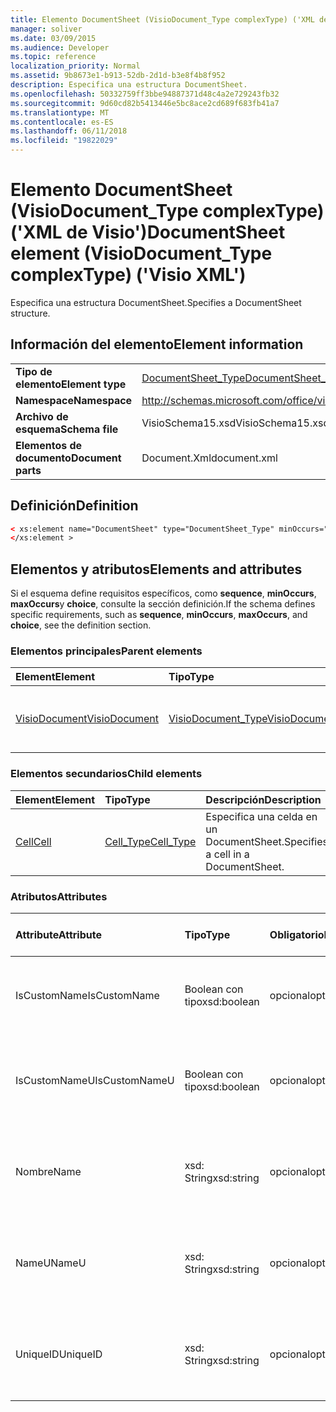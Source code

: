 ```yaml
---
title: Elemento DocumentSheet (VisioDocument_Type complexType) ('XML de Visio')
manager: soliver
ms.date: 03/09/2015
ms.audience: Developer
ms.topic: reference
localization_priority: Normal
ms.assetid: 9b8673e1-b913-52db-2d1d-b3e8f4b8f952
description: Especifica una estructura DocumentSheet.
ms.openlocfilehash: 50332759ff3bbe94887371d48c4a2e729243fb32
ms.sourcegitcommit: 9d60cd82b5413446e5bc8ace2cd689f683fb41a7
ms.translationtype: MT
ms.contentlocale: es-ES
ms.lasthandoff: 06/11/2018
ms.locfileid: "19822029"
---
```

# <a name="documentsheet-element-visiodocumenttype-complextype-visio-xml"></a><span data-ttu-id="8f279-103">Elemento DocumentSheet (VisioDocument_Type complexType) ('XML de Visio')</span><span class="sxs-lookup"><span data-stu-id="8f279-103">DocumentSheet element (VisioDocument_Type complexType) ('Visio XML')</span></span>

<span data-ttu-id="8f279-104">Especifica una estructura DocumentSheet.</span><span class="sxs-lookup"><span data-stu-id="8f279-104">Specifies a DocumentSheet structure.</span></span>
  
## <a name="element-information"></a><span data-ttu-id="8f279-105">Información del elemento</span><span class="sxs-lookup"><span data-stu-id="8f279-105">Element information</span></span>

|||
|:-----|:-----|
|<span data-ttu-id="8f279-106">**Tipo de elemento**</span><span class="sxs-lookup"><span data-stu-id="8f279-106">**Element type**</span></span> <br/> |[<span data-ttu-id="8f279-107">DocumentSheet_Type</span><span class="sxs-lookup"><span data-stu-id="8f279-107">DocumentSheet_Type</span></span>](documentsheet_type-complextypevisio-xml.md) <br/> |
|<span data-ttu-id="8f279-108">**Namespace**</span><span class="sxs-lookup"><span data-stu-id="8f279-108">**Namespace**</span></span> <br/> |http://schemas.microsoft.com/office/visio/2012/main  <br/> |
|<span data-ttu-id="8f279-109">**Archivo de esquema**</span><span class="sxs-lookup"><span data-stu-id="8f279-109">**Schema file**</span></span> <br/> |<span data-ttu-id="8f279-110">VisioSchema15.xsd</span><span class="sxs-lookup"><span data-stu-id="8f279-110">VisioSchema15.xsd</span></span>  <br/> |
|<span data-ttu-id="8f279-111">**Elementos de documento**</span><span class="sxs-lookup"><span data-stu-id="8f279-111">**Document parts**</span></span> <br/> |<span data-ttu-id="8f279-112">Document.Xml</span><span class="sxs-lookup"><span data-stu-id="8f279-112">document.xml</span></span>  <br/> |
   
## <a name="definition"></a><span data-ttu-id="8f279-113">Definición</span><span class="sxs-lookup"><span data-stu-id="8f279-113">Definition</span></span>

```XML
< xs:element name="DocumentSheet" type="DocumentSheet_Type" minOccurs="0" maxOccurs="1" >
</xs:element >
```

## <a name="elements-and-attributes"></a><span data-ttu-id="8f279-114">Elementos y atributos</span><span class="sxs-lookup"><span data-stu-id="8f279-114">Elements and attributes</span></span>

<span data-ttu-id="8f279-115">Si el esquema define requisitos específicos, como **sequence**, **minOccurs**, **maxOccurs**y **choice**, consulte la sección definición.</span><span class="sxs-lookup"><span data-stu-id="8f279-115">If the schema defines specific requirements, such as **sequence**, **minOccurs**, **maxOccurs**, and **choice**, see the definition section.</span></span> 
  
### <a name="parent-elements"></a><span data-ttu-id="8f279-116">Elementos principales</span><span class="sxs-lookup"><span data-stu-id="8f279-116">Parent elements</span></span>

|<span data-ttu-id="8f279-117">**Element**</span><span class="sxs-lookup"><span data-stu-id="8f279-117">**Element**</span></span>|<span data-ttu-id="8f279-118">**Tipo**</span><span class="sxs-lookup"><span data-stu-id="8f279-118">**Type**</span></span>|<span data-ttu-id="8f279-119">**Descripción**</span><span class="sxs-lookup"><span data-stu-id="8f279-119">**Description**</span></span>|
|:-----|:-----|:-----|
|[<span data-ttu-id="8f279-120">VisioDocument</span><span class="sxs-lookup"><span data-stu-id="8f279-120">VisioDocument</span></span>](visiodocument-elementvisio-xml.md) <br/> |[<span data-ttu-id="8f279-121">VisioDocument_Type</span><span class="sxs-lookup"><span data-stu-id="8f279-121">VisioDocument_Type</span></span>](visiodocument_type-complextypevisio-xml.md) <br/> |<span data-ttu-id="8f279-122">El elemento raíz de un documento de Microsoft Visio.</span><span class="sxs-lookup"><span data-stu-id="8f279-122">The root element of a Microsoft Visio document.</span></span>  <br/> |
   
### <a name="child-elements"></a><span data-ttu-id="8f279-123">Elementos secundarios</span><span class="sxs-lookup"><span data-stu-id="8f279-123">Child elements</span></span>

|<span data-ttu-id="8f279-124">**Element**</span><span class="sxs-lookup"><span data-stu-id="8f279-124">**Element**</span></span>|<span data-ttu-id="8f279-125">**Tipo**</span><span class="sxs-lookup"><span data-stu-id="8f279-125">**Type**</span></span>|<span data-ttu-id="8f279-126">**Descripción**</span><span class="sxs-lookup"><span data-stu-id="8f279-126">**Description**</span></span>|
|:-----|:-----|:-----|
|[<span data-ttu-id="8f279-127">Cell</span><span class="sxs-lookup"><span data-stu-id="8f279-127">Cell</span></span>](cell-elementvisio-xml.md) <br/> |[<span data-ttu-id="8f279-128">Cell_Type</span><span class="sxs-lookup"><span data-stu-id="8f279-128">Cell_Type</span></span>](cell_type-complextypevisio-xml.md) <br/> |<span data-ttu-id="8f279-129">Especifica una celda en un DocumentSheet.</span><span class="sxs-lookup"><span data-stu-id="8f279-129">Specifies a cell in a DocumentSheet.</span></span>  <br/> |
   
### <a name="attributes"></a><span data-ttu-id="8f279-130">Atributos</span><span class="sxs-lookup"><span data-stu-id="8f279-130">Attributes</span></span>

|<span data-ttu-id="8f279-131">**Attribute**</span><span class="sxs-lookup"><span data-stu-id="8f279-131">**Attribute**</span></span>|<span data-ttu-id="8f279-132">**Tipo**</span><span class="sxs-lookup"><span data-stu-id="8f279-132">**Type**</span></span>|<span data-ttu-id="8f279-133">**Obligatorio**</span><span class="sxs-lookup"><span data-stu-id="8f279-133">**Required**</span></span>|<span data-ttu-id="8f279-134">**Descripción**</span><span class="sxs-lookup"><span data-stu-id="8f279-134">**Description**</span></span>|<span data-ttu-id="8f279-135">**Valores posibles**</span><span class="sxs-lookup"><span data-stu-id="8f279-135">**Possible values**</span></span>|
|:-----|:-----|:-----|:-----|:-----|
|<span data-ttu-id="8f279-136">IsCustomName</span><span class="sxs-lookup"><span data-stu-id="8f279-136">IsCustomName</span></span>  <br/> |<span data-ttu-id="8f279-137">Boolean con tipo</span><span class="sxs-lookup"><span data-stu-id="8f279-137">xsd:boolean</span></span>  <br/> |<span data-ttu-id="8f279-138">opcional</span><span class="sxs-lookup"><span data-stu-id="8f279-138">optional</span></span>  <br/> |<span data-ttu-id="8f279-139">Describe si el nombre se ha personalizado por el usuario.</span><span class="sxs-lookup"><span data-stu-id="8f279-139">Describes whether the name has been customized by the user.</span></span>  <br/> |<span data-ttu-id="8f279-140">Valores del tipo Boolean con tipo.</span><span class="sxs-lookup"><span data-stu-id="8f279-140">Values of the xsd:Boolean type.</span></span>  <br/> |
|<span data-ttu-id="8f279-141">IsCustomNameU</span><span class="sxs-lookup"><span data-stu-id="8f279-141">IsCustomNameU</span></span>  <br/> |<span data-ttu-id="8f279-142">Boolean con tipo</span><span class="sxs-lookup"><span data-stu-id="8f279-142">xsd:boolean</span></span>  <br/> |<span data-ttu-id="8f279-143">opcional</span><span class="sxs-lookup"><span data-stu-id="8f279-143">optional</span></span>  <br/> |<span data-ttu-id="8f279-144">Describe si se ha personalizado el nombre universal por el usuario.</span><span class="sxs-lookup"><span data-stu-id="8f279-144">Describes whether the universal name has been customized by the user.</span></span>  <br/> |<span data-ttu-id="8f279-145">Valores del tipo Boolean con tipo.</span><span class="sxs-lookup"><span data-stu-id="8f279-145">Values of the xsd:Boolean type.</span></span>  <br/> |
|<span data-ttu-id="8f279-146">Nombre</span><span class="sxs-lookup"><span data-stu-id="8f279-146">Name</span></span>  <br/> |<span data-ttu-id="8f279-147">xsd: String</span><span class="sxs-lookup"><span data-stu-id="8f279-147">xsd:string</span></span>  <br/> |<span data-ttu-id="8f279-148">opcional</span><span class="sxs-lookup"><span data-stu-id="8f279-148">optional</span></span>  <br/> |<span data-ttu-id="8f279-149">Especifica el nombre dependen del idioma de la DocumentSheet.</span><span class="sxs-lookup"><span data-stu-id="8f279-149">Specifies the language-dependent name of the DocumentSheet.</span></span>  <br/> |<span data-ttu-id="8f279-150">Valores del tipo XSD: String.</span><span class="sxs-lookup"><span data-stu-id="8f279-150">Values of the xsd:string type.</span></span>  <br/> |
|<span data-ttu-id="8f279-151">NameU</span><span class="sxs-lookup"><span data-stu-id="8f279-151">NameU</span></span>  <br/> |<span data-ttu-id="8f279-152">xsd: String</span><span class="sxs-lookup"><span data-stu-id="8f279-152">xsd:string</span></span>  <br/> |<span data-ttu-id="8f279-153">opcional</span><span class="sxs-lookup"><span data-stu-id="8f279-153">optional</span></span>  <br/> |<span data-ttu-id="8f279-154">Especifica el nombre independiente del idioma de la DocumentSheet.</span><span class="sxs-lookup"><span data-stu-id="8f279-154">Specifies the language- independent name of the DocumentSheet.</span></span>  <br/> |<span data-ttu-id="8f279-155">Valores del tipo XSD: String.</span><span class="sxs-lookup"><span data-stu-id="8f279-155">Values of the xsd:string type.</span></span>  <br/> |
|<span data-ttu-id="8f279-156">UniqueID</span><span class="sxs-lookup"><span data-stu-id="8f279-156">UniqueID</span></span>  <br/> |<span data-ttu-id="8f279-157">xsd: String</span><span class="sxs-lookup"><span data-stu-id="8f279-157">xsd:string</span></span>  <br/> |<span data-ttu-id="8f279-158">opcional</span><span class="sxs-lookup"><span data-stu-id="8f279-158">optional</span></span>  <br/> |<span data-ttu-id="8f279-159">String opcional.</span><span class="sxs-lookup"><span data-stu-id="8f279-159">Optional string.</span></span> <span data-ttu-id="8f279-160">Un GUID (identificador único global) que identifica la forma.</span><span class="sxs-lookup"><span data-stu-id="8f279-160">A GUID (globally unique identifier) identifying the shape.</span></span>  <br/> |<span data-ttu-id="8f279-161">Valores del tipo XSD: String.</span><span class="sxs-lookup"><span data-stu-id="8f279-161">Values of the xsd:string type.</span></span>  <br/> |
   

